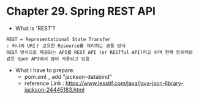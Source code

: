 # Chapter 29. Spring REST API

- What is 'REST'?
<pre><code>REST = Representational State Transfer
: 하나의 URIㅏ 고유한 Resource를 처리하는 공통 방식
REST 방식으로 제공되는 API를 REST API (or RESTful API)라고 하며 현재 트위터와 같은 Open API에서 많이 사용되고 있음
</code></pre>

- What I have to prepare:
  - pom.xml _ add "jackson-databind"
  - reference Link : https://www.lesstif.com/java/java-json-library-jackson-24445183.html
